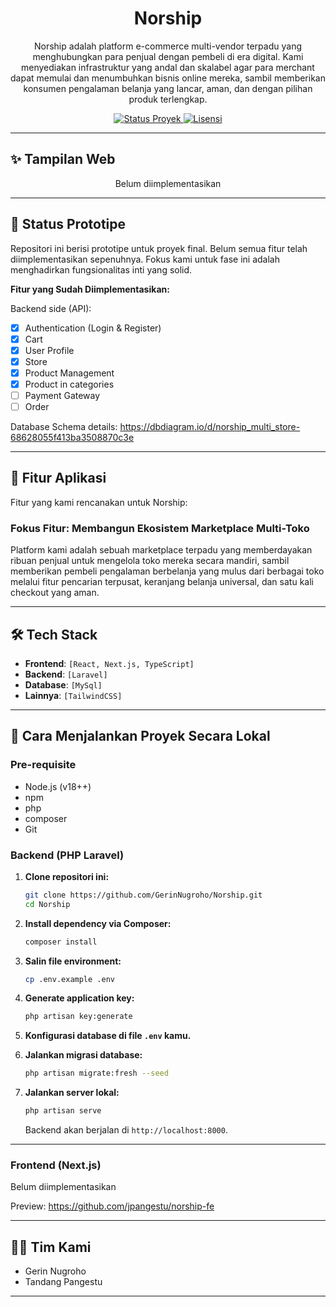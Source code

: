 <h1 align="center">
 Norship
</h1>

<p align="center">
 Norship adalah platform e-commerce multi-vendor terpadu yang menghubungkan para penjual dengan pembeli di era digital. Kami menyediakan infrastruktur yang andal dan skalabel agar para merchant dapat memulai dan menumbuhkan bisnis online mereka, sambil memberikan konsumen pengalaman belanja yang lancar, aman, dan dengan pilihan produk terlengkap.
</p>

<p align="center">
    <a href="#">
      <img src="https://img.shields.io/badge/status-prototipe-yellow" alt="Status Proyek">
    </a>
    <a href="#">
      <img src="https://img.shields.io/badge/license-MIT-blue" alt="Lisensi">
    </a>
</p>

---

## ✨ Tampilan Web

<p align="center">
  Belum diimplementasikan
</p>

---

## 📝 Status Prototipe

Repositori ini berisi prototipe untuk proyek final. Belum semua fitur telah diimplementasikan sepenuhnya. Fokus kami untuk fase ini adalah menghadirkan fungsionalitas inti yang solid.

**Fitur yang Sudah Diimplementasikan:**

Backend side (API):
- [x] Authentication (Login & Register)
- [x] Cart
- [x] User Profile
- [x] Store
- [x] Product Management
- [x] Product in categories
- [ ] Payment Gateway
- [ ] Order

Database Schema details: https://dbdiagram.io/d/norship_multi_store-68628055f413ba3508870c3e

---

## 🌟 Fitur Aplikasi

Fitur yang kami rencanakan untuk Norship:

### Fokus Fitur: Membangun Ekosistem Marketplace Multi-Toko
Platform kami adalah sebuah marketplace terpadu yang memberdayakan ribuan penjual untuk mengelola toko mereka secara mandiri, sambil memberikan pembeli pengalaman berbelanja yang mulus dari berbagai toko melalui fitur pencarian terpusat, keranjang belanja universal, dan satu kali checkout yang aman.

---

## 🛠️ Tech Stack
- **Frontend**: `[React, Next.js, TypeScript]`
- **Backend**: `[Laravel]`
- **Database**: `[MySql]`
- **Lainnya**: `[TailwindCSS]`

---

## 🚀 Cara Menjalankan Proyek Secara Lokal

### Pre-requisite
- Node.js (v18++)
- npm
- php
- composer
- Git

### Backend (PHP Laravel)

1.  **Clone repositori ini:**
    ```bash
    git clone https://github.com/GerinNugroho/Norship.git
    cd Norship 
    ```

2.  **Install dependency via Composer:**
    ```bash
    composer install
    ```

3.  **Salin file environment:**
    ```bash
    cp .env.example .env
    ```

4.  **Generate application key:**
    ```bash
    php artisan key:generate
    ```

5.  **Konfigurasi database di file `.env` kamu.**

6.  **Jalankan migrasi database:**
    ```bash
    php artisan migrate:fresh --seed
    ```

7.  **Jalankan server lokal:**
    ```bash
    php artisan serve
    ```
    Backend akan berjalan di `http://localhost:8000`.

---

### Frontend (Next.js)
 Belum diimplementasikan
 
 Preview: https://github.com/jpangestu/norship-fe

---

## 👨‍💻 Tim Kami
- Gerin Nugroho
- Tandang Pangestu
---